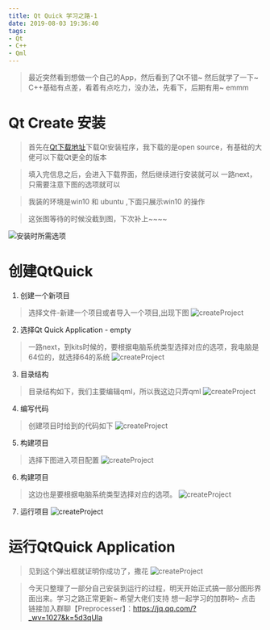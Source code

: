 ```yaml
---
title: Qt Quick 学习之路-1
date: 2019-08-03 19:36:40
tags:
- Qt
- C++
- Qml
---
```


> 最近突然看到想做一个自己的App，然后看到了Qt不错~ 然后就学了一下~ C++基础有点差，看着有点吃力，没办法，先看下，后期有用~ emmm

# Qt Create 安装
> 首先在[Qt下载地址](https://www.qt.io/download)下载Qt安装程序，我下载的是open source，有基础的大佬可以下载Qt更全的版本

> 填入完信息之后，会进入下载界面，然后继续进行安装就可以 一路next，只需要注意下图的选项就可以

> 我装的环境是win10 和 ubuntu ,下面只展示win10 的操作

> 这张图等待的时候没截到图，下次补上~~~~

![安装时所需选项]()
# 创建QtQuick
1. 创建一个新项目
> 选择文件-新建一个项目或者导入一个项目,出现下图
![createProject](http://liahu.cauyyl.com/1564844351%281%29.jpg)
2. 选择Qt Quick Application - empty
> 一路next，到kits时候的，要根据电脑系统类型选择对应的选项，我电脑是64位的，就选择64的系统
![createProject](http://liahu.cauyyl.com/1564844576%281%29.jpg)
3. 目录结构
> 目录结构如下，我们主要编辑qml，所以我这边只弄qml
![createProject](http://liahu.cauyyl.com/1564844708%281%29.jpg)
4. 编写代码
> 创建项目时给到的代码如下
![createProject](http://liahu.cauyyl.com/1564844879%281%29.jpg)
5. 构建项目
> 选择下图进入项目配置
![createProject](http://liahu.cauyyl.com/1564844962%281%29.jpg)
6. 构建项目
> 这边也是要根据电脑系统类型选择对应的选项。
![createProject](http://liahu.cauyyl.com/1564845045%281%29.jpg)
7. 运行项目
![createProject](http://liahu.cauyyl.com/1564845108%281%29.jpg)
# 运行QtQuick Application
> 见到这个弹出框就证明你成功了，撒花
![createProject](http://liahu.cauyyl.com/1564845181%281%29.jpg)

> 今天只整理了一部分自己安装到运行的过程，明天开始正式搞一部分图形界面出来。学习之路正常更新~ 希望大佬们支持
> 想一起学习的加群哟~ 点击链接加入群聊【Preprocesser】：https://jq.qq.com/?_wv=1027&k=5d3qUla